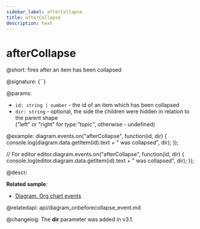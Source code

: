```yaml
---
sidebar_label: afterCollapse
title: afterCollapse
description: text
---
```


# afterCollapse

@short: fires after an item has been collapsed

@signature: {``}

@params:
- `id: string | number` - the id of an item which has been collapsed
- `dir: string` - optional, the side the children were hidden in relation to the parent shape <br>("left" or "right" for <i>type:"topic"</i>, otherwise - undefined)

@example:
diagram.events.on("afterCollapse", function(id, dir) {
    console.log(diagram.data.getItem(id).text + " was collapsed", dir);
});

// For editor
editor.diagram.events.on("afterCollapse", function(id, dir) {
    console.log(editor.diagram.data.getItem(id).text + " was collapsed", dir);
});

@descr:

**Related sample**:
- [Diagram. Org chart events](https://snippet.dhtmlx.com/l38pct7c)

@relatedapi:
api/diagram_onbeforecollapse_event.md

@changelog: The **dir** parameter was added in v3.1.